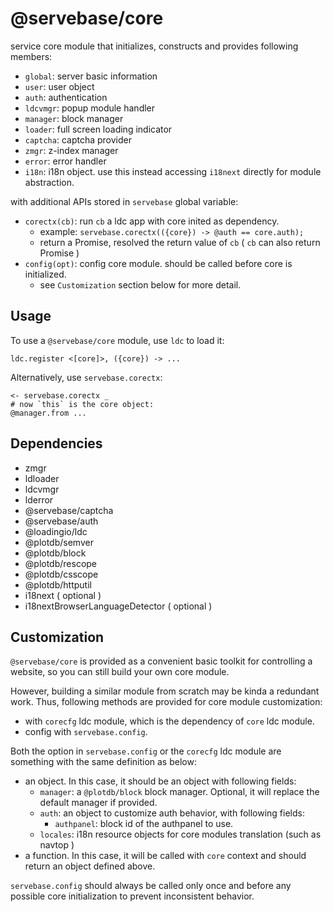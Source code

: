 # @servebase/core

service core module that initializes, constructs and provides following members:

 - `global`: server basic information
 - `user`: user object
 - `auth`: authentication
 - `ldcvmgr`: popup module handler
 - `manager`: block manager
 - `loader`: full screen loading indicator
 - `captcha`: captcha provider
 - `zmgr`: z-index manager
 - `error`: error handler
 - `i18n`: i18n object. use this instead accessing `i18next` directly for module abstraction.

with additional APIs stored in `servebase` global variable:

 - `corectx(cb)`: run `cb` a ldc app with core inited as dependency.
   - example: `servebase.corectx(({core}) -> @auth == core.auth);`
   - return a Promise, resolved the return value of `cb` ( `cb` can also return Promise )
 - `config(opt)`: config core module. should be called before core is initialized.
   - see `Customization` section below for more detail.


## Usage

To use a `@servebase/core` module, use `ldc` to load it:

    ldc.register <[core]>, ({core}) -> ...


Alternatively, use `servebase.corectx`:

    <- servebase.corectx _
    # now `this` is the core object:
    @manager.from ...


## Dependencies

 - zmgr
 - ldloader
 - ldcvmgr
 - lderror
 - @servebase/captcha
 - @servebase/auth
 - @loadingio/ldc
 - @plotdb/semver
 - @plotdb/block
 - @plotdb/rescope
 - @plotdb/csscope
 - @plotdb/httputil
 - i18next ( optional )
 - i18nextBrowserLanguageDetector ( optional )


## Customization

`@servebase/core` is provided as a convenient basic toolkit for controlling a website, so you can still build your own core module.

However, building a similar module from scratch may be kinda a redundant work. Thus, following methods are provided for core module customization:

 - with `corecfg` ldc module, which is the dependency of `core` ldc module.
 - config with `servebase.config`.

Both the option in `servebase.config` or the `corecfg` ldc module are something with the same definition as below:

 - an object. In this case, it should be an object with following fields:
   - `manager`: a `@plotdb/block` block manager. Optional, it will replace the default manager if provided.
   - `auth`: an object to customize auth behavior, with following fields:
     - `authpanel`: block id of the authpanel to use.
   - `locales`: i18n resource objects for core modules translation (such as navtop )
 - a function. In this case, it will be called with `core` context and should return an object defined above.

`servebase.config` should always be called only once and before any possible core initialization to prevent inconsistent behavior.
